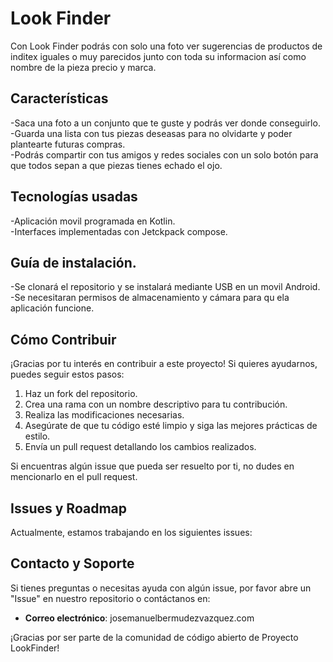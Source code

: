 # Look Finder 
Con Look Finder podrás con solo una foto ver sugerencias de productos de inditex iguales o muy parecidos junto con toda su informacion así como nombre de la pieza precio y marca.

## Características
  -Saca una foto a un conjunto que te guste y podrás ver donde conseguirlo.<br/>
  -Guarda una lista con tus piezas deseasas para no olvidarte y poder plantearte futuras compras.<br/>
  -Podrás compartir con tus amigos y redes sociales con un solo botón para que todos sepan a que piezas tienes echado el ojo.

## Tecnologías usadas
  -Aplicación movil programada en Kotlin.<br/>
  -Interfaces implementadas con Jetckpack compose.

  <h2>Guía de instalación.</h2>
  -Se clonará el repositorio y se instalará mediante USB en un movil Android.<br/>
  -Se necesitaran permisos de almacenamiento y cámara para qu ela aplicación funcione.

## Cómo Contribuir

¡Gracias por tu interés en contribuir a este proyecto! Si quieres ayudarnos, puedes seguir estos pasos:

1. Haz un fork del repositorio.
2. Crea una rama con un nombre descriptivo para tu contribución.
3. Realiza las modificaciones necesarias.
4. Asegúrate de que tu código esté limpio y siga las mejores prácticas de estilo.
5. Envía un pull request detallando los cambios realizados.

Si encuentras algún issue que pueda ser resuelto por ti, no dudes en mencionarlo en el pull request.

## Issues y Roadmap

Actualmente, estamos trabajando en los siguientes issues:

## Contacto y Soporte

Si tienes preguntas o necesitas ayuda con algún issue, por favor abre un "Issue" en nuestro repositorio o contáctanos en:

- **Correo electrónico**: josemanuelbermudezvazquez.com

¡Gracias por ser parte de la comunidad de código abierto de Proyecto LookFinder!

